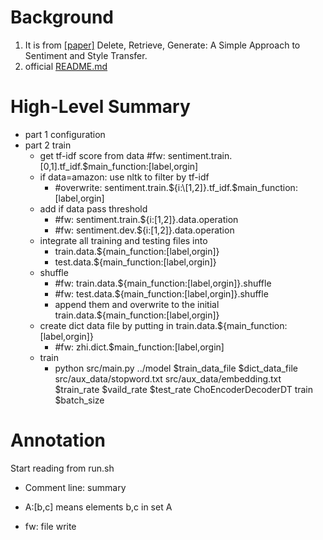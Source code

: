# Background
1. It is from [[paper]](https://arxiv.org/pdf/1804.06437.pdf) Delete, Retrieve, Generate: A Simple Approach to Sentiment and Style Transfer.
2. official [README.md](https://github.com/lijuncen/Sentiment-and-Style-Transfer)

# High-Level Summary

- part 1 configuration
- part 2 train 
  - get tf-idf score from data #fw: sentiment.train.\[0,1].tf_idf.$main_function:\[label,orgin]
  - if data=amazon: use nltk to filter by tf-idf 
     - #overwrite: sentiment.train.${i:\[1,2]}.tf_idf.$main_function:\[label,orgin]
  - add if data pass threshold 
    - #fw: sentiment.train.${i:\[1,2]}.data.operation
    - #fw: sentiment.dev.${i:\[1,2]}.data.operation
  - integrate all training and testing files into
    - train.data.${main_function:\[label,orgin]}
    - test.data.${main_function:\[label,orgin]}
  - shuffle
    - #fw: train.data.${main_function:\[label,orgin]}.shuffle
    - #fw: test.data.${main_function:\[label,orgin]}.shuffle
    - append them and overwrite to the initial train.data.${main_function:\[label,orgin]}
   - create dict data file by putting in train.data.${main_function:\[label,orgin]}
     - #fw: zhi.dict.$main_function:\[label,orgin]
  - train
    - python src/main.py ../model $train_data_file $dict_data_file src/aux_data/stopword.txt src/aux_data/embedding.txt $train_rate $vaild_rate $test_rate ChoEncoderDecoderDT train $batch_size
    

# Annotation
Start reading from run.sh

- Comment line: summary
  
- A:\[b,c] means elements b,c in set A
  
- fw: file write

